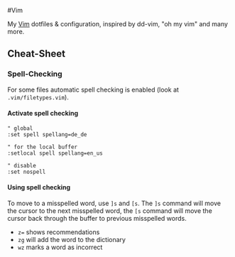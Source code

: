 #Vim

My [Vim](http://www.vim.org) dotfiles &amp; configuration, inspired by dd-vim,
"oh my vim" and many more.

## Cheat-Sheet

### Spell-Checking

For some files automatic spell checking is enabled (look at
`.vim/filetypes.vim`).

#### Activate spell checking

```vim
" global
:set spell spellang=de_de

" for the local buffer
:setlocal spell spellang=en_us

" disable
:set nospell
```

#### Using spell checking

To move to a misspelled word, use `]s` and `[s`. The `]s` command will move the
cursor to the next misspelled word, the `[s` command will move the cursor back
through the buffer to previous misspelled words.

- `z=` shows recommendations
- `zg` will add the word to the dictionary
- `wz` marks a word as incorrect

